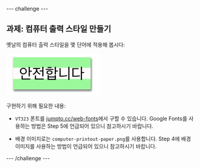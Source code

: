 \--- challenge \---

## 과제: 컴퓨터 출력 스타일 만들기

옛날의 컴퓨터 출력 스타일을 몇 단어에 적용해 봅시다:

![스크린샷](images/letter-fonts-printout.png)

구현하기 위해 필요한 내용:

+ `VT323` 폰트를 <a href="http://jumpto.cc/web-fonts" target="_blank">jumpto.cc/web-fonts</a>에서 구할 수 있습니다. Google Fonts를 사용하는 방법은 Step 5에 언급되어 있으니 참고하시기 바랍니다.

+ 배경 이미지로는 `computer-printout-paper.png`를 사용합니다. Step 4에 배경 이미지를 사용하는 방법이 언급되어 있으니 참고하시기 바랍니다.

\--- /challenge \---